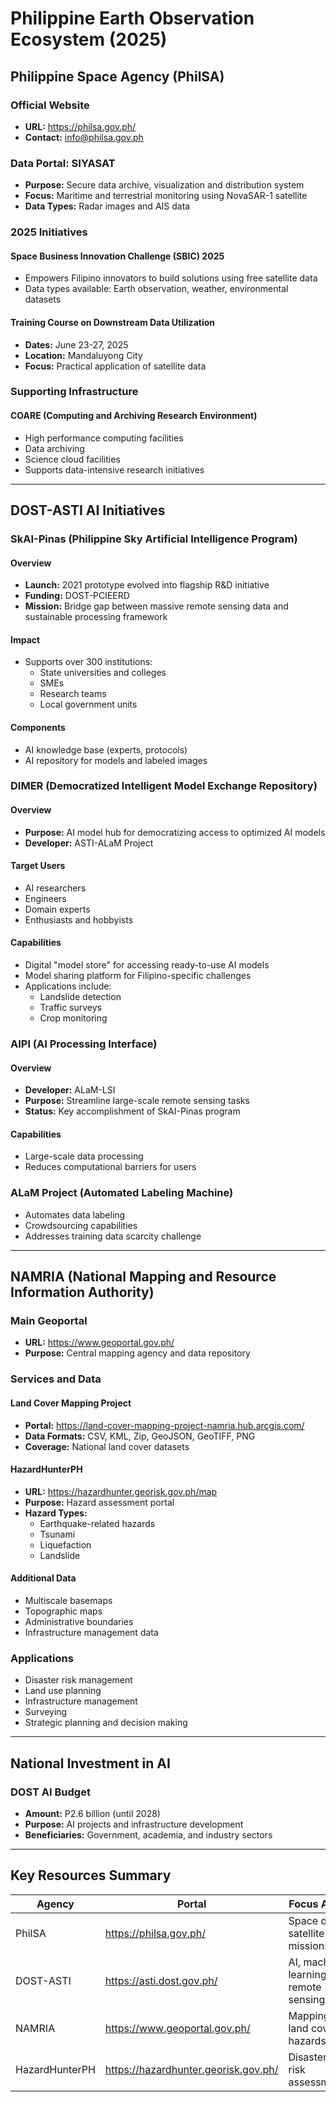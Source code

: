 # Philippine Earth Observation Ecosystem (2025)

## Philippine Space Agency (PhilSA)

### Official Website
- **URL:** https://philsa.gov.ph/
- **Contact:** info@philsa.gov.ph

### Data Portal: SIYASAT
- **Purpose:** Secure data archive, visualization and distribution system
- **Focus:** Maritime and terrestrial monitoring using NovaSAR-1 satellite
- **Data Types:** Radar images and AIS data

### 2025 Initiatives

#### Space Business Innovation Challenge (SBIC) 2025
- Empowers Filipino innovators to build solutions using free satellite data
- Data types available: Earth observation, weather, environmental datasets

#### Training Course on Downstream Data Utilization
- **Dates:** June 23-27, 2025
- **Location:** Mandaluyong City
- **Focus:** Practical application of satellite data

### Supporting Infrastructure

#### COARE (Computing and Archiving Research Environment)
- High performance computing facilities
- Data archiving
- Science cloud facilities
- Supports data-intensive research initiatives

---

## DOST-ASTI AI Initiatives

### SkAI-Pinas (Philippine Sky Artificial Intelligence Program)

#### Overview
- **Launch:** 2021 prototype evolved into flagship R&D initiative
- **Funding:** DOST-PCIEERD
- **Mission:** Bridge gap between massive remote sensing data and sustainable processing framework

#### Impact
- Supports over 300 institutions:
  - State universities and colleges
  - SMEs
  - Research teams
  - Local government units

#### Components
- AI knowledge base (experts, protocols)
- AI repository for models and labeled images

### DIMER (Democratized Intelligent Model Exchange Repository)

#### Overview
- **Purpose:** AI model hub for democratizing access to optimized AI models
- **Developer:** ASTI-ALaM Project

#### Target Users
- AI researchers
- Engineers
- Domain experts
- Enthusiasts and hobbyists

#### Capabilities
- Digital "model store" for accessing ready-to-use AI models
- Model sharing platform for Filipino-specific challenges
- Applications include:
  - Landslide detection
  - Traffic surveys
  - Crop monitoring

### AIPI (AI Processing Interface)

#### Overview
- **Developer:** ALaM-LSI
- **Purpose:** Streamline large-scale remote sensing tasks
- **Status:** Key accomplishment of SkAI-Pinas program

#### Capabilities
- Large-scale data processing
- Reduces computational barriers for users

### ALaM Project (Automated Labeling Machine)
- Automates data labeling
- Crowdsourcing capabilities
- Addresses training data scarcity challenge

---

## NAMRIA (National Mapping and Resource Information Authority)

### Main Geoportal
- **URL:** https://www.geoportal.gov.ph/
- **Purpose:** Central mapping agency and data repository

### Services and Data

#### Land Cover Mapping Project
- **Portal:** https://land-cover-mapping-project-namria.hub.arcgis.com/
- **Data Formats:** CSV, KML, Zip, GeoJSON, GeoTIFF, PNG
- **Coverage:** National land cover datasets

#### HazardHunterPH
- **URL:** https://hazardhunter.georisk.gov.ph/map
- **Purpose:** Hazard assessment portal
- **Hazard Types:**
  - Earthquake-related hazards
  - Tsunami
  - Liquefaction
  - Landslide

#### Additional Data
- Multiscale basemaps
- Topographic maps
- Administrative boundaries
- Infrastructure management data

### Applications
- Disaster risk management
- Land use planning
- Infrastructure management
- Surveying
- Strategic planning and decision making

---

## National Investment in AI

### DOST AI Budget
- **Amount:** P2.6 billion (until 2028)
- **Purpose:** AI projects and infrastructure development
- **Beneficiaries:** Government, academia, and industry sectors

---

## Key Resources Summary

| Agency | Portal | Focus Area |
|--------|--------|------------|
| PhilSA | https://philsa.gov.ph/ | Space data, satellite missions |
| DOST-ASTI | https://asti.dost.gov.ph/ | AI, machine learning, remote sensing |
| NAMRIA | https://www.geoportal.gov.ph/ | Mapping, land cover, hazards |
| HazardHunterPH | https://hazardhunter.georisk.gov.ph/ | Disaster risk assessment |
